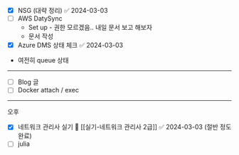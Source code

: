 - [x] NSG (대략 정리) ✅ 2024-03-03
- [ ] AWS DatySync
	- Set up - 권한 모르겠음.. 내일 문서 보고 해보자
	- 문서 작성
- [x] Azure DMS 상태 체크 ✅ 2024-03-03
- 여전히 queue 상태
---
- [ ] Blog 글
- [ ] Docker attach / exec
---
오후
- [x] 네트워크 관리사 실기 🔺 [[실기-네트워크 관리사 2급]] ✅ 2024-03-03 (절반 정도 완료)
- [ ] julia
